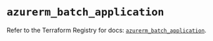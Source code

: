 # `azurerm_batch_application`

Refer to the Terraform Registry for docs: [`azurerm_batch_application`](https://registry.terraform.io/providers/hashicorp/azurerm/2.99.0/docs/resources/batch_application).
